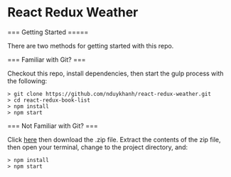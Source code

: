 # React Redux Weather

=== Getting Started =====

There are two methods for getting started with this repo.

=== Familiar with Git? ===

Checkout this repo, install dependencies, then start the gulp process with the following:

```
> git clone https://github.com/nduykhanh/react-redux-weather.git
> cd react-redux-book-list
> npm install
> npm start
```

=== Not Familiar with Git? ===

Click [here](https://github.com/nduykhanh/react-redux-weather/releases) then download the .zip file.  Extract the contents of the zip file, then open your terminal, change to the project directory, and:

```
> npm install
> npm start
```
